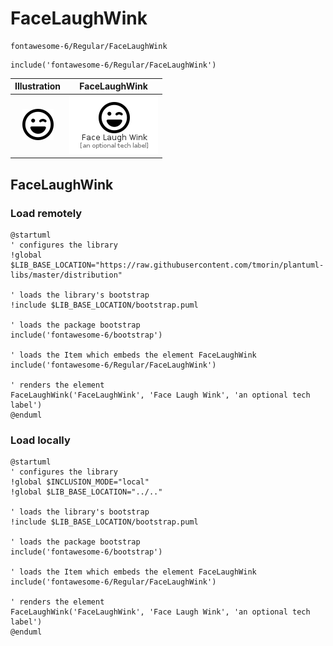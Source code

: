 # FaceLaughWink


```text
fontawesome-6/Regular/FaceLaughWink
```

```text
include('fontawesome-6/Regular/FaceLaughWink')
```



| Illustration | FaceLaughWink |
| :---: | :---: |
| ![illustration for Illustration](../../fontawesome-6/Regular/FaceLaughWink.png) | ![illustration for FaceLaughWink](../../fontawesome-6/Regular/FaceLaughWink.Local.png) |




## FaceLaughWink

### Load remotely
```plantuml
@startuml
' configures the library
!global $LIB_BASE_LOCATION="https://raw.githubusercontent.com/tmorin/plantuml-libs/master/distribution"

' loads the library's bootstrap
!include $LIB_BASE_LOCATION/bootstrap.puml

' loads the package bootstrap
include('fontawesome-6/bootstrap')

' loads the Item which embeds the element FaceLaughWink
include('fontawesome-6/Regular/FaceLaughWink')

' renders the element
FaceLaughWink('FaceLaughWink', 'Face Laugh Wink', 'an optional tech label')
@enduml
```

### Load locally
```plantuml
@startuml
' configures the library
!global $INCLUSION_MODE="local"
!global $LIB_BASE_LOCATION="../.."

' loads the library's bootstrap
!include $LIB_BASE_LOCATION/bootstrap.puml

' loads the package bootstrap
include('fontawesome-6/bootstrap')

' loads the Item which embeds the element FaceLaughWink
include('fontawesome-6/Regular/FaceLaughWink')

' renders the element
FaceLaughWink('FaceLaughWink', 'Face Laugh Wink', 'an optional tech label')
@enduml
```

